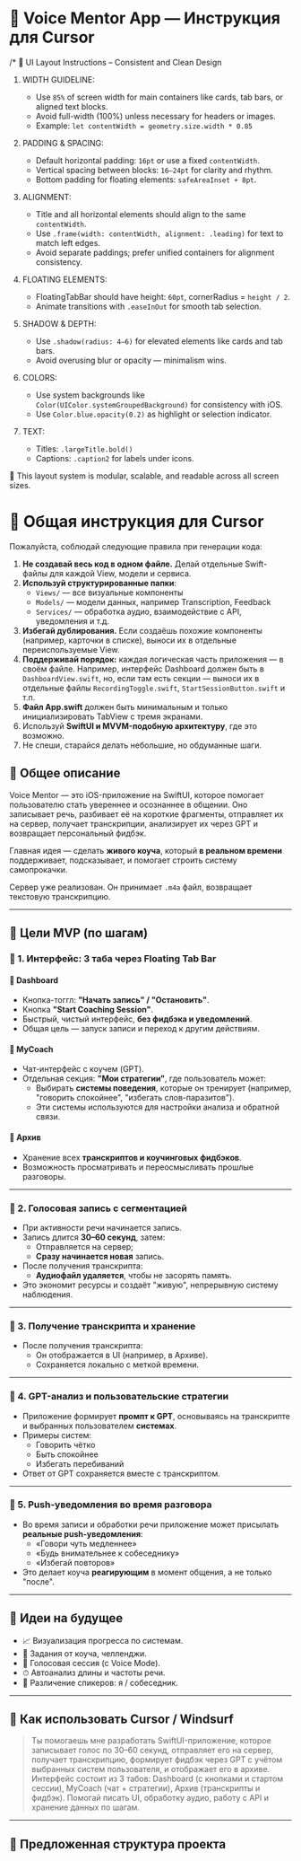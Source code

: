 # 📱 Voice Mentor App — Инструкция для Cursor
/*
📐 UI Layout Instructions – Consistent and Clean Design

1. WIDTH GUIDELINE:
   - Use `85%` of screen width for main containers like cards, tab bars, or aligned text blocks.
   - Avoid full-width (100%) unless necessary for headers or images.
   - Example: `let contentWidth = geometry.size.width * 0.85`

2. PADDING & SPACING:
   - Default horizontal padding: `16pt` or use a fixed `contentWidth`.
   - Vertical spacing between blocks: `16–24pt` for clarity and rhythm.
   - Bottom padding for floating elements: `safeAreaInset + 8pt`.

3. ALIGNMENT:
   - Title and all horizontal elements should align to the same `contentWidth`.
   - Use `.frame(width: contentWidth, alignment: .leading)` for text to match left edges.
   - Avoid separate paddings; prefer unified containers for alignment consistency.

4. FLOATING ELEMENTS:
   - FloatingTabBar should have height: `60pt`, cornerRadius = `height / 2`.
   - Animate transitions with `.easeInOut` for smooth tab selection.

5. SHADOW & DEPTH:
   - Use `.shadow(radius: 4–6)` for elevated elements like cards and tab bars.
   - Avoid overusing blur or opacity — minimalism wins.

6. COLORS:
   - Use system backgrounds like `Color(UIColor.systemGroupedBackground)` for consistency with iOS.
   - Use `Color.blue.opacity(0.2)` as highlight or selection indicator.

7. TEXT:
   - Titles: `.largeTitle.bold()`
   - Captions: `.caption2` for labels under icons.

🔄 This layout system is modular, scalable, and readable across all screen sizes.

# 📁 Общая инструкция для Cursor

Пожалуйста, соблюдай следующие правила при генерации кода:

1. **Не создавай весь код в одном файле.** Делай отдельные Swift-файлы для каждой View, модели и сервиса.
2. **Используй структурированные папки**:
   - `Views/` — все визуальные компоненты
   - `Models/` — модели данных, например Transcription, Feedback
   - `Services/` — обработка аудио, взаимодействие с API, уведомления и т.д.
3. **Избегай дублирования.** Если создаёшь похожие компоненты (например, карточки в списке), выноси их в отдельные переиспользуемые View.
4. **Поддерживай порядок:** каждая логическая часть приложения — в своём файле. Например, интерфейс Dashboard должен быть в `DashboardView.swift`, но, если там есть секции — выноси их в отдельные файлы `RecordingToggle.swift`, `StartSessionButton.swift` и т.п.
5. **Файл App.swift** должен быть минимальным и только инициализировать TabView с тремя экранами.
6. Используй **SwiftUI и MVVM-подобную архитектуру**, где это возможно.
7. Не спеши, старайся делать небольшие, но обдуманные шаги.

## 🧠 Общее описание

Voice Mentor — это iOS-приложение на SwiftUI, которое помогает пользователю стать увереннее и осознаннее в общении. Оно записывает речь, разбивает её на короткие фрагменты, отправляет их на сервер, получает транскрипции, анализирует их через GPT и возвращает персональный фидбэк.

Главная идея — сделать **живого коуча**, который **в реальном времени** поддерживает, подсказывает, и помогает строить систему самопрокачки.

Сервер уже реализован. Он принимает `.m4a` файл, возвращает текстовую транскрипцию.

---

## 🎯 Цели MVP (по шагам)

### 🔹 1. Интерфейс: 3 таба через Floating Tab Bar

#### 📌 Dashboard
- Кнопка-тоггл: **"Начать запись" / "Остановить"**.
- Кнопка **"Start Coaching Session"**.
- Быстрый, чистый интерфейс, **без фидбэка и уведомлений**.
- Общая цель — запуск записи и переход к другим действиям.

#### 📌 MyCoach
- Чат-интерфейс с коучем (GPT).
- Отдельная секция: **"Мои стратегии"**, где пользователь может:
  - Выбирать **системы поведения**, которые он тренирует (например, "говорить спокойнее", "избегать слов-паразитов").
  - Эти системы используются для настройки анализа и обратной связи.

#### 📌 Архив
- Хранение всех **транскриптов и коучинговых фидбэков**.
- Возможность просматривать и переосмысливать прошлые разговоры.

---

### 🔹 2. Голосовая запись с сегментацией

- При активности речи начинается запись.
- Запись длится **30–60 секунд**, затем:
  - Отправляется на сервер;
  - **Сразу начинается новая** запись.
- После получения транскрипта:
  - **Аудиофайл удаляется**, чтобы не засорять память.
- Это экономит ресурсы и создаёт "живую", непрерывную систему наблюдения.

---

### 🔹 3. Получение транскрипта и хранение

- После получения транскрипта:
  - Он отображается в UI (например, в Архиве).
  - Сохраняется локально с меткой времени.

---

### 🔹 4. GPT-анализ и пользовательские стратегии

- Приложение формирует **промпт к GPT**, основываясь на транскрипте и выбранных пользователем **системах**.
- Примеры систем:
  - Говорить чётко
  - Быть спокойнее
  - Избегать перебиваний
- Ответ от GPT сохраняется вместе с транскриптом.

---

### 🔹 5. Push-уведомления во время разговора

- Во время записи и обработки речи приложение может присылать **реальные push-уведомления**:
  - «Говори чуть медленнее»
  - «Будь внимательнее к собеседнику»
  - «Избегай повторов»
- Это делает коуча **реагирующим** в момент общения, а не только "после".

---

## 🌱 Идеи на будущее

- 📈 Визуализация прогресса по системам.
- 🧭 Задания от коуча, челленджи.
- 🧠 Голосовая сессия (с Voice Mode).
- ⏱ Автоанализ длины и частоты речи.
- 👥 Различение спикеров: я / собеседник.

---

## 🤖 Как использовать Cursor / Windsurf

> Ты помогаешь мне разработать SwiftUI-приложение, которое записывает голос по 30–60 секунд, отправляет его на сервер, получает транскрипцию, формирует фидбэк через GPT с учётом выбранных систем пользователя, и отображает его в архиве. Интерфейс состоит из 3 табов: Dashboard (с кнопками и стартом сессии), MyCoach (чат + стратегии), Архив (транскрипты и фидбэк). Помогай писать UI, обработку аудио, работу с API и хранение данных по шагам.

---

## 📂 Предложенная структура проекта
